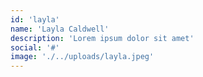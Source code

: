 ```yaml
---
id: 'layla'
name: 'Layla Caldwell'
description: 'Lorem ipsum dolor sit amet'
social: '#'
image: './../uploads/layla.jpeg'
---
```

